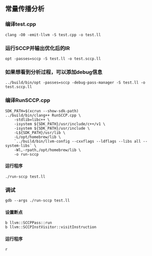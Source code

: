## 常量传播分析
### 编译test.cpp
```
clang -O0 -emit-llvm -S test.cpp -o test.ll
```

### 运行SCCP并输出优化后的IR
```
opt -passes=sccp -S test.ll -o test.sccp.ll
```

### 如果想看到分析过程，可以添加debug信息
```
../build/bin/opt -passes=sccp -debug-pass-manager -S test.ll -o test.sccp.ll
```

### 编译RunSCCP.cpp
```
SDK_PATH=$(xcrun --show-sdk-path)
../build/bin/clang++ RunSCCP.cpp \
    -stdlib=libc++ \
    -isystem ${SDK_PATH}/usr/include/c++/v1 \
    -isystem ${SDK_PATH}/usr/include \
    -L${SDK_PATH}/usr/lib \
    -L/opt/homebrew/lib \
    `../build/bin/llvm-config --cxxflags --ldflags --libs all --system-libs` \
    -Wl,-rpath,/opt/homebrew/lib \
    -o run-sccp
```

#### 运行程序
```
./run-sccp test.ll
```

### 调试
```
gdb --args ./run-sccp test.ll
```

#### 设置断点
```
b llvm::SCCPPass::run
b llvm::SCCPInstVisitor::visitInstruction
```

#### 运行程序
```
r
```